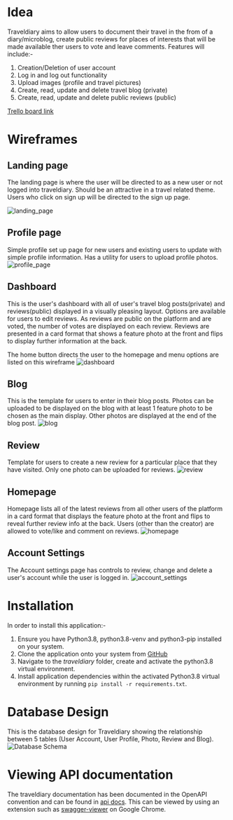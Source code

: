 # Idea
Traveldiary aims to allow users to document their travel in the from of a diary/microblog, create public reviews for places of interests that will be made available ther users to vote and leave comments. Features will include:-

1. Creation/Deletion of user account
2. Log in and log out functionality
3. Upload images (profile and travel pictures)
4. Create, read, update and delete travel blog (private)
5. Create, read, update and delete public reviews (public)

[Trello board link](https://trello.com/b/CGY7wIhD)

# Wireframes
## Landing page
The landing page is where the user will be directed to as a new user or not logged into traveldiary. Should be an attractive in a travel related theme. Users who click on sign up will be directed to the sign up page.

![landing_page](docs/landingpage.png)

## Profile page
Simple profile set up page for new users and existing users to update with simple profile information. Has a utility for users to upload profile photos.
![profile_page](docs/profilepage.png)

## Dashboard
This is the user's dashboard with all of user's travel blog posts(private) and reviews(public) displayed in a visually pleasing layout. Options are available for users to edit reviews. As reviews are public on the platform and are voted, the number of votes are displayed on each review. Reviews are presented in a card format that shows a feature photo at the front and flips to display further information at the back.

The home button directs the user to the homepage and menu options are listed on this wireframe
![dashboard](docs/dashboard.png)

## Blog
This is the template for users to enter in their blog posts. Photos can be uploaded to be displayed on the blog with at least 1 feature photo to be chosen as the main display. Other photos are displayed at the end of the blog post.
![blog](docs/blog.png)

## Review
Template for users to create a new review for a particular place that they have visited. Only one photo can be uploaded for reviews.
![review](docs/reviews.png)

## Homepage
Homepage lists all of the latest reviews from all other users of the platform in a card format that displays the feature photo at the front and flips to reveal further review info at the back. Users (other than the creator) are allowed to vote/like and comment on reviews. 
![homepage](docs/homepage.png)

## Account Settings
The Account settings page has controls to review, change and delete a user's account while the user is logged in.
![account_settings](docs/accountsettings.png)

# Installation
In order to install this application:-
1. Ensure you have Python3.8, python3.8-venv and python3-pip installed on your system.
2. Clone the application onto your system from [GitHub](https://github.com/ashley190/traveldiary)
3. Navigate to the *traveldiary* folder, create and activate the python3.8 virtual environment.
4. Install application dependencies within the activated Python3.8 virtual environment by running `pip install -r requirements.txt`.

# Database Design
This is the database design for Traveldiary showing the relationship between 5 tables (User Account, User Profile, Photo, Review and Blog).
![Database Schema](docs/DB_Schema.png)

# Viewing API documentation
The traveldiary documentation has been documented in the OpenAPI convention and can be found in [api docs](docs/traveldiaryapi.yaml). This can be viewed by using an extension such as [swagger-viewer](https://chrome.google.com/webstore/detail/swagger-viewer/nfmkaonpdmaglhjjlggfhlndofdldfag/related?hl=en) on Google Chrome.